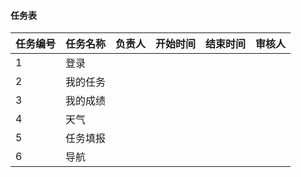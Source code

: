 #### 任务表

| 任务编号 | 任务名称 | 负责人 | 开始时间 | 结束时间 | 审核人 |
| :--- | :--- | :--- | :--- | :--- | :--- |
| 1 | 登录 |  |  |  |  |
| 2 | 我的任务 |  |  |  |  |
| 3 | 我的成绩 |  |  |  |  |
| 4 | 天气 |  |  |  |  |
| 5 | 任务填报 |  |  |  |  |
| 6 | 导航 |  |  |  |  |




